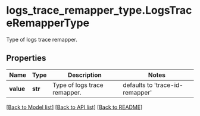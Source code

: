 # logs_trace_remapper_type.LogsTraceRemapperType

Type of logs trace remapper.
## Properties
Name | Type | Description | Notes
------------ | ------------- | ------------- | -------------
**value** | **str** | Type of logs trace remapper. | defaults to 'trace-id-remapper'

[[Back to Model list]](../README.md#documentation-for-models) [[Back to API list]](../README.md#documentation-for-api-endpoints) [[Back to README]](../README.md)


